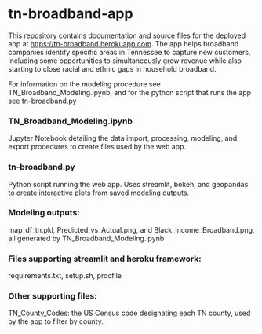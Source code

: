 # tn-broadband-app
This repository contains documentation and source files for the deployed app at https://tn-broadband.herokuapp.com. The app helps broadband companies identify specific areas in Tennessee to capture new customers, including some opportunities to simultaneously grow revenue while also starting to close racial and ethnic gaps in household broadband.

For information on the modeling procedure see TN_Broadband_Modeling.ipynb, and for the python script that runs the app see tn-broadband.py

### TN_Broadband_Modeling.ipynb
Jupyter Notebook detailing the data import, processing, modeling, and export procedures to create files used by the web app.

### tn-broadband.py
Python script running the web app. Uses streamlit, bokeh, and geopandas to create interactive plots from saved modeling outputs.

### Modeling outputs:
map_df_tn.pkl, Predicted_vs_Actual.png, and Black_Income_Broadband.png, all generated by TN_Broadband_Modeling.ipynb

### Files supporting streamlit and heroku framework:
requirements.txt, setup.sh, procfile

### Other supporting files:
TN_County_Codes: the US Census code designating each TN county, used by the app to filter by county.

